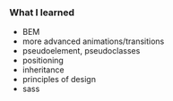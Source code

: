 ### What I learned

- BEM 
- more advanced animations/transitions
- pseudoelement, pseudoclasses
- positioning
- inheritance
- principles of design
- sass